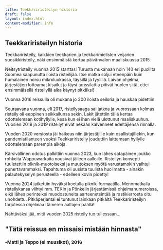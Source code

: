 ```yaml
---
title: Teekkariristeilyn historia
draft: false
layout: index.html
content-modifier: info
---
```

## Teekkariristeilyn historia

Teekkariristeily, kaikkien teekkarien ja teekkarimielisten veijarien suosikkiristeily, näki ensimmäistä kertaa päivänvalon maaliskuussa 2015.

Neitsytristeily vuonna 2015 starttasi Turusta mukanaan noin 140 eri puolilta Suomea saapunutta iloista risteilijää. Itse matka soljui eteenpäin kuin humalainen norsu mikroluokassa, täysillä ja tyylillä. Laivan ohjelma, järjestäjien lottoamat kisailut ja täysi tanssilattia pitivät huolen siitä, ettei ensimmäisellä risteilyllä aika käynyt pitkäksi!

Vuonna 2016 reissulla oli mukana jo 300 iloista seiloria ja hauskaa pidettiin.

Seuraavana vuonna, eli 2017, risteilysaaga sai jatkoa ja vuorossaan kolmas risteily oli eeppinen seikkailunsa sekin. Lakit jätettiin tällä kertaa odottelemaan kotihyllylle, kesä kun ei ihan vielä ulottunut maaliskuuhun. Vuosien 2018 ja 2019 risteilyt eivät nekään kalvenneet edeltäjiensä rinnalla.

Vuoden 2020 versiosta jäi haikeus niin järjestäjille kuin osallistujillekin, kun pandemiatilanteen vuoksi Teekkariristeily jouduttiin laittamaan hyllylle odottelemaan parempia aikoja.

Kärsivällinen odotus palkittiin vuonna 2023, kun lähes satapäinen joukko rohkeita Wappuwarkaita nousivat jälleen aalloille. Risteilyn konsepti tuuletettiin piknik-muotoiseksi ja muutoksen myötä varustamokin vaihtui punertavammaksi. Tapahtuma oli uusista tuulista huolimatta - ainakin palautekyselyn perusteella - edelleen kovin pidetty!

Vuonna 2024 jatkettiin hyväksi koetulla piknik-formaatilla. Menomatkalla risteilykansa viihtyi mm. TEKin ja Pönkelin järjestämissä ohjelmanumeroissa, eikä lähes perinteiksi muodostuneita aarteenetsintää ja rastikierrosta oltu unohdettu. Pitkäperjantai ei tuntunut lainkaan pitkältä Teekkariristeilyn tarjotessa ohjelmaa Itämeren aaltojen päällä!

Nähtäväksi jää, mitä vuoden 2025 risteily tuo tullessaan...

<h2 style="padding-bottom: 0">"Tätä reissua en missaisi mistään hinnasta" </h2>
<h2 style="padding-top: 0; font-size: 15px"> -Matti ja Teppo (ei muusikot), 2016</h2>
